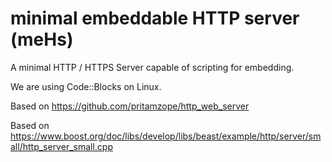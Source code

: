 # minimal embeddable HTTP server (meHs)
A minimal HTTP / HTTPS Server capable of scripting for embedding. 

We are using Code::Blocks on Linux.

Based on https://github.com/pritamzope/http_web_server

Based on https://www.boost.org/doc/libs/develop/libs/beast/example/http/server/small/http_server_small.cpp

